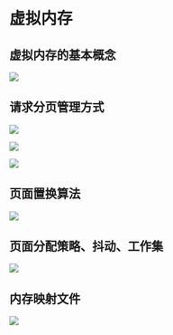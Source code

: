 # 虚拟内存

<!-- toc -->

## 虚拟内存的基本概念


![](https://cdn.jsdelivr.net/gh/Rosefinch-Midsummer/MyImagesHost02/img/20240505154346.png)


## 请求分页管理方式

![](https://cdn.jsdelivr.net/gh/Rosefinch-Midsummer/MyImagesHost03/img/20240626220800.png)

![](https://cdn.jsdelivr.net/gh/Rosefinch-Midsummer/MyImagesHost03/img/20240626220819.png)

![](https://cdn.jsdelivr.net/gh/Rosefinch-Midsummer/MyImagesHost02/img/20240505160757.png)

## 页面置换算法


![](https://cdn.jsdelivr.net/gh/Rosefinch-Midsummer/MyImagesHost02/img/20240505165949.png)

## 页面分配策略、抖动、工作集

![](https://cdn.jsdelivr.net/gh/Rosefinch-Midsummer/MyImagesHost02/img/20240505172044.png)

## 内存映射文件

![](https://cdn.jsdelivr.net/gh/Rosefinch-Midsummer/MyImagesHost02/img/20240507151355.png)